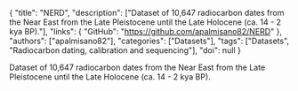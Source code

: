 {
  "title": "NERD",
  "description": ["Dataset of 10,647 radiocarbon dates from the Near East from the Late Pleistocene until the Late Holocene (ca. 14 - 2 kya BP)."],
  "links": {
    "GitHub": "https://github.com/apalmisano82/NERD"
  },
  "authors": ["apalmisano82"],
  "categories": ["Datasets"],
  "tags": ["Datasets", "Radiocarbon dating, calibration and sequencing"],
  "doi": null
}

<!-- Generated by csv2md.R – do not edit by hand -->

Dataset of 10,647 radiocarbon dates from the Near East from the Late Pleistocene until the Late Holocene (ca. 14 - 2 kya BP).